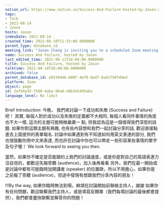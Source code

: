 ```yaml
---
notion_url: https://www.notion.so/Success-And-Failure-hosted-by-Jason-2afb4a3575804aba96a6ebb3e5495aba
tags:
- Talk
- 2021-08-14
- Jason
hosts: Jason
indexDate: 2021-08-14
created_time: 2021-08-10T11:53:00.0000000
parent_type: database_id
meeting_link: "Jason Chang is inviting you to a scheduled Zoom meeting.  Topic: Jason Chang's English Late Show Time: Aug 14, 2021 08:00 PM Taipei  Join Zoom Meeting https://us05web.zoom.us/j/4112744776?pwd=ajBGU3ljSmZUTW84MFhXajRuMmxMQT09  Meeting ID: 411 274 4776 Passcode: 6WWyCq"
name: Success And Failure, hosted by Jason
last_edited_time: 2021-08-11T16:04:00.0000000
title: Success And Failure, hosted by Jason
talktime: 2021-08-14T20:00:00.0000000
archived: false
parent_database_id: e9339446-880f-4ef0-8ad7-8ad1f507dded
platform: Zoom
object: page
id: 2afb4a35-7580-4aba-96a6-ebb3e5495aba
language_level: No limit
---
```





Brief Introduction: 今晚， 我們來討論一下成功和失敗 (Success and Failure) 吧！
其實, 每個人對於成功以及失敗的定義都不大相同, 每個人看同件事情的角度也不大一樣, 這次的主題可能稍微嚴肅一 點, 但我認為這是一個值得我們深思的話題. 如果你對這類主題有興趣, 也有些內容想和我們一起討論分享的話, 歡迎直接點進去上面提供的表單報名. 
討論中如果遇到有不知道如何用英文表達的部分, 我們也很鼓勵你用中文來表達, 而也許在討論中你也可以帶走一些形容某些事情的單字及句子喔！
We look forward to seeing you then.

當然，如果你不確定是否能跟的上我們的討論速度，或是你是對自己的英語表達力沒自信的，都歡迎先報旁聽 (audience)，加入後再看看
另外，我們在最一開始或是討論中都有可能臨時加開講者 (speaker) 的位置歐，所以不用擔心，如果你是之前報了旁聽 (audience)，但途中發現有想跟我們分享內容的朋友！

!!!By the way, 如果你臨時無法到場，麻煩在討論開始前聯絡主持人，謝謝
如果你有任何問題，歡迎聯繫我們主持人，或是填寫反饋單（我們每場討論的最後都會提供），我們都會盡快聯繫並解答你的問題！










